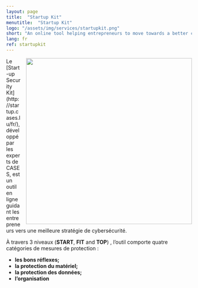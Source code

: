 ```yaml
---
layout: page
title:  "Startup Kit"
menutitle:  "Startup Kit"
logo: "/assets/img/services/startupkit.png"
short: "An online tool helping entrepreneurs to move towards a better cybersecurity strategy."
lang: fr
ref: startupkit
---
```

<img class="img-border" src="{{ 'assets/img/services/startupkit.jpg' | relative_url }}" style="float:right; width:450px; margin-left: 15px;" />
Le [Start-up Security Kit](http://startup.cases.lu/fr/), développé par les experts de CASES, est un outil en ligne guidant les entrepreneurs vers une meilleure stratégie de cybersécurité.

À travers 3 niveaux (**START**, **FIT** and **TOP**) , l’outil comporte quatre catégories de mesures de protection :

* **les bons réflexes;**
* **la protection du matériel;**
* **la protection des données;**
* **l’organisation**
